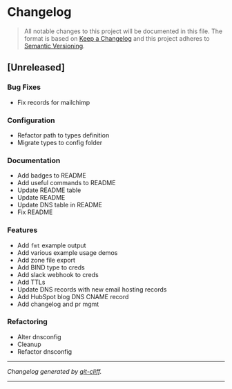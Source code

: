 # Changelog

> All notable changes to this project will be documented in this file. The format is based on
[Keep a Changelog](http://keepachangelog.com/) and this project adheres to
[Semantic Versioning](http://semver.org/).

## [Unreleased]

### Bug Fixes

- Fix records for mailchimp

### Configuration

- Refactor path to types definition
- Migrate types to config folder

### Documentation

- Add badges to README
- Add useful commands to README
- Update README table
- Update README
- Update DNS table in README
- Fix README

### Features

- Add `fmt` example output
- Add various example usage demos
- Add zone file export
- Add BIND type to creds
- Add slack webhook to creds
- Add TTLs
- Update DNS records with new email hosting records
- Add HubSpot blog DNS CNAME record
- Add changelog and pr mgmt

### Refactoring

- Alter dnsconfig
- Cleanup
- Refactor dnsconfig

***
*Changelog generated by [git-cliff](https://github.com/orhun/git-cliff).*
***
